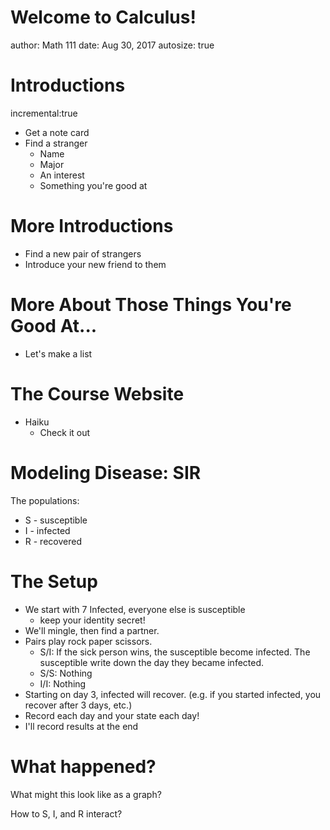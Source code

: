 Welcome to Calculus!
========================================================
author: Math 111
date: Aug 30, 2017
autosize: true

Introductions
========================================================
incremental:true
- Get a note card
- Find a stranger
  - Name
  - Major
  - An interest
  - Something you're good at

More Introductions
========================================================
- Find a new pair of strangers
- Introduce your new friend to them

More About Those Things You're Good At...
========================================================
- Let's make a list

The Course Website
===
- Haiku
  - Check it out
  
Modeling Disease: SIR
===
The populations:
- S - susceptible
- I - infected
- R - recovered

The Setup
===
- We start with 7 Infected, everyone else is susceptible
  - keep your identity secret!
- We'll mingle, then find a partner.
- Pairs play rock paper scissors.
  - S/I: If the sick person wins, the susceptible become infected. The susceptible write down the day they became infected.
  - S/S: Nothing
  - I/I: Nothing
- Starting on day 3, infected will recover. (e.g. if you started infected, you recover after 3 days, etc.)
- Record each day and your state each day!
- I'll record results at the end

What happened?
===
What might this look like as a graph?

How to S, I, and R interact?



<!-- ernst What are the goals of a college education?
How does a person learn something new?
What do you reasonable expect to remember from your courses in
20 years?
What is the value of making mistakes in the learning process?
How do we create a safe environment where risk-taking is
encouraged and productive failure is valued?


-->
